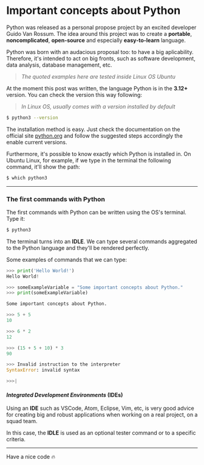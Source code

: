 Important concepts about Python
=
Python was released as a personal propose project by an excited developer Guido Van Rossum. The idea around this project was to create a **portable**, **noncomplicated**, **open-source** and especially **easy-to-learn** language.

Python was born with an audacious proposal too: to have a big aplicability. Therefore, it's intended to act on big fronts, such as software development, data analysis, database management, etc.

> _The quoted examples here are tested inside Linux OS Ubuntu_

At the moment this post was written, the language Python is in the **3.12+** version. You can check the version this way following:

> _In Linux OS, usually comes with a version installed by default_

```bash
$ python3 --version
```

The installation method is easy. Just check the documentation on the official site [python.org](https://python.org) and follow the suggested steps accordingly the enable current versions.

Furthermore, it's possible to know exactly which Python is installed in. On Ubuntu Linux, for example, if we type in the terminal the following command, it'll show the path:

```bash
$ which python3
``` 

---

### The first commands with Python

The first commands with Python can be written using the OS's terminal. Type it:

```bash
$ python3
```

The terminal turns into an **IDLE**. We can type several commands aggregated to the Python language and they'll be rendered perfectly.

Some examples of commands that we can type:

```py
>>> print('Hello World!')
Hello World!

>>> someExampleVariable = "Some important concepts about Python."
>>> print(someExampleVariable)

Some important concepts about Python.

>>> 5 + 5
10

>>> 6 * 2
12

>>> (15 + 5 + 10) * 3
90

>>> Invalid instruction to the interpreter
SyntaxError: invalid syntax

>>>|
```

#### _Integrated Development Environments_ (IDEs)

Using an **IDE** such as VSCode, Atom, Eclipse, Vim, etc, is very good advice for creating big and robust applications when working on a real project, on a squad team.

In this case, the **IDLE** is used as an optional tester command or to a specific criteria.

---

Have a nice code :fire:
